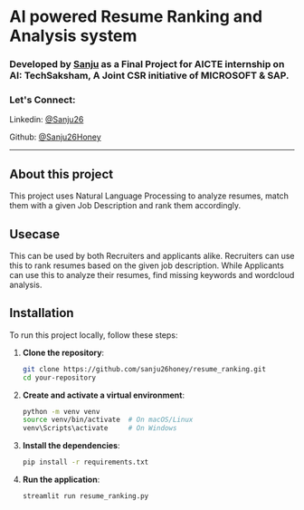 # AI powered Resume Ranking and Analysis system

### Developed by [Sanju](https://sanju26honey.github.io) as a Final Project for AICTE internship on AI: TechSaksham, A Joint CSR initiative of MICROSOFT & SAP.

### Let's Connect:

Linkedin: [@Sanju26](https://www.linkedin.com/in/sanju26/)

Github: [@Sanju26Honey](https://github.com/sanju26honey)

---
## About this project

This project uses Natural Language Processing to analyze resumes, match them with a given Job Description and rank them accordingly.

## Usecase

This can be used by both Recruiters and applicants alike. Recruiters can use this to rank resumes based on the given job description. While Applicants can use this to analyze their resumes, find missing keywords and wordcloud analysis.

## Installation
To run this project locally, follow these steps:

1. **Clone the repository**:
    ```bash
    git clone https://github.com/sanju26honey/resume_ranking.git
    cd your-repository
    ```

2. **Create and activate a virtual environment**:
    ```bash
    python -m venv venv
    source venv/bin/activate  # On macOS/Linux
    venv\Scripts\activate     # On Windows
    ```

3. **Install the dependencies**:
    ```bash
    pip install -r requirements.txt
    ```

4. **Run the application**:
    ```bash
    streamlit run resume_ranking.py
    ```
